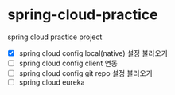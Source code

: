 # spring-cloud-practice
spring cloud practice project
- [x] spring cloud config local(native) 설정 불러오기
- [ ] spring cloud config client 연동
- [ ] spring cloud config git repo 설정 불러오기
- [ ] spring cloud eureka